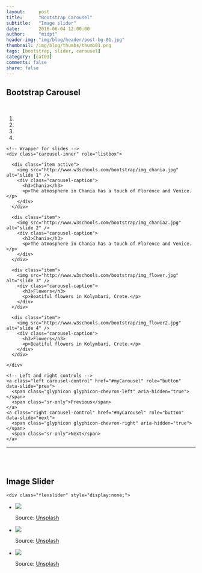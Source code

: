 ```yaml
---
layout:     post
title:      "Bootstrap Carousel"
subtitle:   "Image slider"
date:       2016-06-04 12:00:00
author:     "midpt"
header-img: "img/blog/header/post-bg-01.jpg"
thumbnail: /img/blog/thumbs/thumb01.png
tags: [bootstrap, slider, carousel]
category: [cat03]
comments: false
share: false
---
```




   
## Bootstrap Carousel

<div class="container">
  <br>
  <div id="myCarousel" class="carousel slide" data-ride="carousel">
    <!-- Indicators -->
    <ol class="carousel-indicators">
      <li data-target="#myCarousel" data-slide-to="0" class="active"></li>
      <li data-target="#myCarousel" data-slide-to="1"></li>
      <li data-target="#myCarousel" data-slide-to="2"></li>
      <li data-target="#myCarousel" data-slide-to="3"></li>
    </ol>

    <!-- Wrapper for slides -->
    <div class="carousel-inner" role="listbox">

      <div class="item active">
        <img src="http://www.w3schools.com/bootstrap/img_chania.jpg" alt="slide 1" />
        <div class="carousel-caption">
          <h3>Chania</h3>
          <p>The atmosphere in Chania has a touch of Florence and Venice.</p>
        </div>
      </div>

      <div class="item">
        <img src="http://www.w3schools.com/bootstrap/img_chania2.jpg" alt="slide 2" />
        <div class="carousel-caption">
          <h3>Chania</h3>
          <p>The atmosphere in Chania has a touch of Florence and Venice.</p>
        </div>
      </div>
    
      <div class="item">
        <img src="http://www.w3schools.com/bootstrap/img_flower.jpg" alt="slide 3" />
        <div class="carousel-caption">
          <h3>Flowers</h3>
          <p>Beatiful flowers in Kolymbari, Crete.</p>
        </div>
      </div>

      <div class="item">
        <img src="http://www.w3schools.com/bootstrap/img_flower2.jpg" alt="slide 4" />
        <div class="carousel-caption">
          <h3>Flowers</h3>
          <p>Beatiful flowers in Kolymbari, Crete.</p>
        </div>
      </div>
  
    </div>

    <!-- Left and right controls -->
    <a class="left carousel-control" href="#myCarousel" role="button" data-slide="prev">
      <span class="glyphicon glyphicon-chevron-left" aria-hidden="true"></span>
      <span class="sr-only">Previous</span>
    </a>
    <a class="right carousel-control" href="#myCarousel" role="button" data-slide="next">
      <span class="glyphicon glyphicon-chevron-right" aria-hidden="true"></span>
      <span class="sr-only">Next</span>
    </a>
  </div>
</div>

<hr/>
<br/>
<br/>


## Image Slider

<!-- slider -->

	<div class="flexslider" style="display:none;">
  <ul class="slides">
    <li>
      <img src="../img/slider/bg1.jpg" />
<p class="flex-caption">Source: <a href="https://unsplash.com/">Unsplash</a></p>
    </li>
    <li>
      <img src="../img/slider/bg2.jpg" />
<p class="flex-caption">Source: <a href="https://unsplash.com/">Unsplash</a></p>
    </li>
    <li>
      <img src="../img/slider/bg3.jpg" />
<p class="flex-caption">Source: <a href="https://unsplash.com/">Unsplash</a></p>
    </li>
      </ul>
</div>